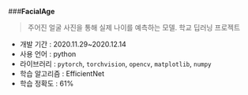 ###<b>FacialAge</b>
> 주어진 얼굴 사진을 통해 실제 나이를 예측하는 모델. 학교 딥러닝 프로젝트
- 개발 기간 : 2020.11.29~2020.12.14
- 사용 언어 : python
- 라이브러리 : `pytorch`, `torchvision`, `opencv`, `matplotlib`, `numpy`
- 학습 알고리즘 : EfficientNet
- 학습 정확도 : 61%

